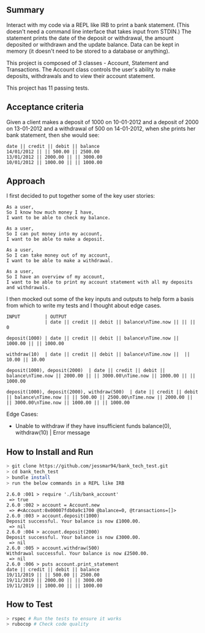 ## Summary
Interact with my code via a REPL like IRB to print a bank statement. (This doesn't need a command line interface that takes input from STDIN.)
The statement prints the date of the deposit or withdrawal, the amount deposited or withdrawn and the update balance.
Data can be kept in memory (it doesn't need to be stored to a database or anything).

This project is composed of 3 classes - Account, Statement and Transactions. The Account class controls the user's ability to make deposits, withdrawals and to view their account statement.

This project has 11 passing tests.

## Acceptance criteria
Given a client makes a deposit of 1000 on 10-01-2012 and a deposit of 2000 on 13-01-2012 and a withdrawal of 500 on 14-01-2012, when she prints her bank statement, then she would see:
```
date || credit || debit || balance
14/01/2012 || || 500.00 || 2500.00
13/01/2012 || 2000.00 || || 3000.00
10/01/2012 || 1000.00 || || 1000.00
```

## Approach
I first decided to put together some of the key user stories:
```
As a user,
So I know how much money I have,
I want to be able to check my balance.

As a user,
So I can put money into my account,
I want to be able to make a deposit.

As a user,
So I can take money out of my account,
I want to be able to make a withdrawal.

As a user,
So I have an overview of my account,
I want to be able to print my account statement with all my deposits and withdrawals.
```
I then mocked out some of the key inputs and outputs to help form a basis from which to write my tests and I thought about edge cases.
```
INPUT         | OUTPUT
              | date || credit || debit || balance\nTime.now || || || 0

deposit(1000) | date || credit || debit || balance\nTime.now || 1000.00 || || 1000.00

withdraw(10)  | date || credit || debit || balance\nTime.now ||  || 10.00 || 10.00

deposit(1000), deposit(2000)  | date || credit || debit || balance\nTime.now || 2000.00 || || 3000.00\nTime.now || 1000.00 || || 1000.00

deposit(1000), deposit(2000), withdraw(500)  | date || credit || debit || balance\nTime.now || || 500.00 || 2500.00\nTime.now || 2000.00 || || 3000.00\nTime.now || 1000.00 || || 1000.00
```
Edge Cases:
- Unable to withdraw if they have insufficient funds
balance(0), withdraw(10)   | Error message

## How to Install and Run
```bash
> git clone https://github.com/jessmar94/bank_tech_test.git
> cd bank_tech_test 
> bundle install
> run the below commands in a REPL like IRB
```
```
2.6.0 :001 > require './lib/bank_account'
 => true
2.6.0 :002 > account = Account.new
 => #<Account:0x00007fdb0a9c1700 @balance=0, @transactions=[]>
2.6.0 :003 > account.deposit(1000)
Deposit successful. Your balance is now £1000.00.
 => nil
2.6.0 :004 > account.deposit(2000)
Deposit successful. Your balance is now £3000.00.
 => nil
2.6.0 :005 > account.withdraw(500)
Withdrawal successful. Your balance is now £2500.00.
 => nil
2.6.0 :006 > puts account.print_statement
date || credit || debit || balance
19/11/2019 || || 500.00 || 2500.00
19/11/2019 || 2000.00 || || 3000.00
19/11/2019 || 1000.00 || || 1000.00
```

## How to Test
```bash
> rspec # Run the tests to ensure it works
> rubocop # Check code quality
```
